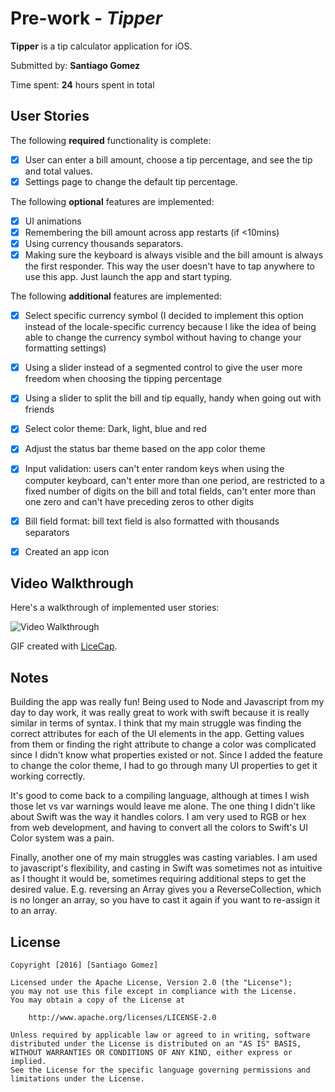 # Pre-work - *Tipper*

**Tipper** is a tip calculator application for iOS.

Submitted by: **Santiago Gomez**

Time spent: **24** hours spent in total

## User Stories

The following **required** functionality is complete:

* [x] User can enter a bill amount, choose a tip percentage, and see the tip and total values.
* [x] Settings page to change the default tip percentage.

The following **optional** features are implemented:
* [x] UI animations
* [x] Remembering the bill amount across app restarts (if <10mins)
* [x] Using currency thousands separators.
* [x] Making sure the keyboard is always visible and the bill amount is always the first responder. This way the user doesn't have to tap anywhere to use this app. Just launch the app and start typing.

The following **additional** features are implemented:
- [x] Select specific currency symbol (I decided to implement this option instead of the locale-specific currency because I like the idea of being able to change the currency symbol without having to change your formatting settings)
- [x] Using a slider instead of a segmented control to give the user more freedom when choosing the tipping percentage
- [x] Using a slider to split the bill and tip equally, handy when going out with friends
- [x] Select color theme: Dark, light, blue and red
- [x] Adjust the status bar theme based on the app color theme
- [x] Input validation: users can't enter random keys when using the computer keyboard, can't enter more than one period, are restricted to a fixed number of digits on the bill and total fields, can't enter more than one zero and can't have preceding zeros to other digits
- [x] Bill field format: bill text field is also formatted with thousands separators
- [x] Created an app icon


## Video Walkthrough 

Here's a walkthrough of implemented user stories:

<img src='http://i.imgur.com/ZQ7l0js.gif' title='Video Walkthrough' width='' alt='Video Walkthrough' />

GIF created with [LiceCap](http://www.cockos.com/licecap/).

## Notes

Building the app was really fun! Being used to Node and Javascript from my day to day work, it was really great to work with swift because it is really similar in terms of syntax.  I think that my main struggle was finding the correct attributes for each of the UI elements in the app.  Getting values from them or finding the right attribute to change a color was complicated since I didn't know what properties existed or not.  Since I added the feature to change the color theme, I had to go through many UI properties to get it working correctly.

It's good to come back to a compiling language, although at times I wish those let vs var warnings would leave me alone.  The one thing I didn't like about Swift was the way it handles colors.  I am very used to RGB or hex from web development, and having to convert all the colors to Swift's UI Color system was a pain.

Finally, another one of my main struggles was casting variables.  I am used to javascript's flexibility, and casting in Swift was sometimes not as intuitive as I thought it would be, sometimes requiring additional steps to get the desired value. E.g. reversing an Array gives you a ReverseCollection, which is no longer an array, so you have to cast it again if you want to re-assign it to an array.

## License

    Copyright [2016] [Santiago Gomez]

    Licensed under the Apache License, Version 2.0 (the "License");
    you may not use this file except in compliance with the License.
    You may obtain a copy of the License at

        http://www.apache.org/licenses/LICENSE-2.0

    Unless required by applicable law or agreed to in writing, software
    distributed under the License is distributed on an "AS IS" BASIS,
    WITHOUT WARRANTIES OR CONDITIONS OF ANY KIND, either express or implied.
    See the License for the specific language governing permissions and
    limitations under the License.
